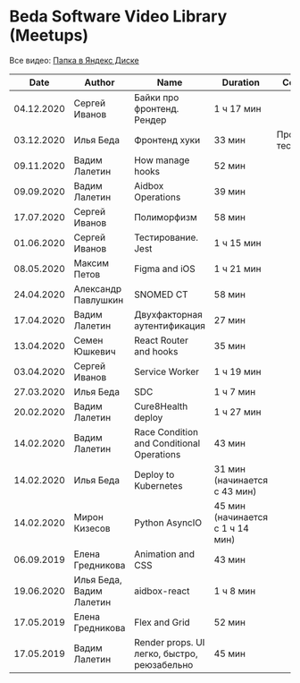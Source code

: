 # Beda Software Video Library (Meetups)

Все видео: [Папка в Яндекс Диске](https://disk.yandex.ru/d/96iWRDkOXkdA5A?w=1)

| Date       | Author                   | Name                                        | Duration                         | Comment           | Link                                                                                                                |
|------------|--------------------------|---------------------------------------------|----------------------------------|-------------------|---------------------------------------------------------------------------------------------------------------------|
| 04.12.2020 | Сергей Иванов            | Байки про фронтенд. Рендер                  | 1 ч 17 мин                       |                   | [link](https://disk.yandex.ru/d/96iWRDkOXkdA5A/%D0%BF%D1%80%D0%BE-%D1%84%D1%80%D0%BE%D0%BD%D1%82%D0%B5%D0%BD%D0%B4.mp4?w=1) |
| 03.12.2020 | Илья Беда                | Фронтенд хуки                               | 33 мин                           | Проще тестировать | [link](https://disk.yandex.ru/d/96iWRDkOXkdA5A/20201203%20hooks%20examples%20meetup.mp4?w=1)                                |
| 09.11.2020 | Вадим Лалетин            | How manage hooks                            | 52 мин                           |                   | [link](https://disk.yandex.ru/d/96iWRDkOXkdA5A/how-manage-hooks.mp4?w=1)                                                    |
| 09.09.2020 | Вадим Лалетин            | Aidbox Operations                           | 39 мин                           |                   | [link](https://disk.yandex.ru/d/96iWRDkOXkdA5A/aidbox-operations.mp4?w=1&pane=file-info)                                    |
| 17.07.2020 | Сергей Иванов            | Полиморфизм                                 | 58 мин                           |                   | [link](https://disk.yandex.ru/d/96iWRDkOXkdA5A/%D0%BF%D0%BE%D0%BB%D0%B8%D0%BC%D0%BE%D1%80%D1%84%D0%B8%D0%B7%D0%BC.mp4?w=1)  |
| 01.06.2020 | Сергей Иванов            | Тестирование. Jest                          | 1 ч 15 мин                       |                   | [link](https://disk.yandex.ru/d/96iWRDkOXkdA5A/jest.mp4?w=1)                                                                |
| 08.05.2020 | Максим Петов             | Figma and iOS                               | 1 ч 21 мин                     |                   | [link](https://disk.yandex.ru/d/96iWRDkOXkdA5A/figma_and_ios.mp4?w=1)                                                       |
| 24.04.2020 | Александр Павлушкин      | SNOMED CT                                   | 58 мин                           |                   | [link](https://disk.yandex.ru/d/96iWRDkOXkdA5A/snomed.mp4?w=1)                                                              |
| 17.04.2020 | Вадим Лалетин            | Двухфакторная аутентификация                | 27 мин                           |                   | [link](https://disk.yandex.ru/d/96iWRDkOXkdA5A/2fa.mp4?w=1)                                                                 |
| 13.04.2020 | Семен Юшкевич            | React Router and hooks                      | 35 мин                           |                   | [link](https://disk.yandex.ru/d/96iWRDkOXkdA5A/react-route-and-hooks.mp4?w=1)                                               |
| 03.04.2020 | Сергей Иванов            | Service Worker                              | 1 ч 19 мин                       |                   | [link](https://disk.yandex.ru/d/96iWRDkOXkdA5A/service-worker.mp4?w=1)                                                      |
| 27.03.2020 | Илья Беда                | SDC                                         | 1 ч 7 мин                      |                   | [link](https://disk.yandex.ru/d/96iWRDkOXkdA5A/SDC-27.03.2020.mp4?w=1&pane=file-info)                                       |
| 20.02.2020 | Вадим Лалетин            | Cure8Health deploy                          | 1 ч 27 мин                     |                   | [link](https://disk.yandex.ru/d/96iWRDkOXkdA5A/cure8health_deploy.mp4?w=1)                                                  |
| 14.02.2020 | Вадим Лалетин            | Race Condition and Conditional Operations   | 43 мин                           |                   | [link](https://disk.yandex.ru/d/96iWRDkOXkdA5A/14.02.2017.mp4?w=1)                                                          |
| 14.02.2020 | Илья Беда                | Deploy to Kubernetes                        | 31 мин (начинается с 43 мин)     |                   | [link](https://disk.yandex.ru/d/96iWRDkOXkdA5A/14.02.2017.mp4?w=1)                                                          |
| 14.02.2020 | Мирон Кизесов            | Python AsyncIO                              | 45 мин (начинается с 1 ч 14 мин) |                   | [link](https://disk.yandex.ru/d/96iWRDkOXkdA5A/14.02.2017.mp4?w=1)                                                          |
| 06.09.2019 | Елена Гредникова         | Animation and CSS                           | 43 мин                           |                   | [link](https://disk.yandex.ru/d/96iWRDkOXkdA5A/animation%20and%20css.mp4?w=1)                                               |
| 19.06.2020 | Илья Беда, Вадим Лалетин | aidbox-react                                | 1 ч 8 мин                        |                   | [link](https://disk.yandex.ru/d/96iWRDkOXkdA5A/aidbox-react.mp4?w=1)                                                        |
| 17.05.2019 | Елена Гредникова         | Flex and Grid                               | 52 мин                           |                   | [link](https://disk.yandex.ru/d/96iWRDkOXkdA5A/Flex%26Grid.mov?w=1)                                                         |
| 17.05.2019 | Вадим Лалетин            | Render props. UI легко, быстро, реюзабельно | 45 мин                           |                   | [link](https://disk.yandex.ru/d/96iWRDkOXkdA5A/render-props.mov?w=1)                                                        |
